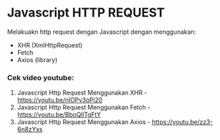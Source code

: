 # Javascript HTTP REQUEST

Melakuakn http request dengan Javascript dengan menggunakan:
- XHR (XmlHttpRequest)
- Fetch
- Axios (library)

### Cek video youtube:
1. Javascript Http Request Menggunakan XHR - https://youtu.be/nIOPv3oPi20
2. Javascript Http Request Menggunakan Fetch - https://youtu.be/BboQlITgFtY
3. Javascript Http Request Menggunakan Axios - https://youtu.be/zz3-6n8zYxs
